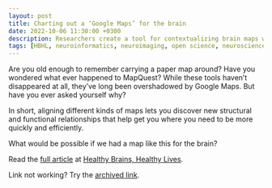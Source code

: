 ```yaml
---
layout: post
title: Charting out a ‘Google Maps’ for the brain
date: 2022-10-06 11:30:00 +0300
description: Researchers create a tool for contextualizing brain maps with the potential to reveal structural and functional relationships across the brain
tags: [HBHL, neuroinformatics, neuroimaging, open science, neuroscience, research, open data]
---
```

Are you old enough to remember carrying a paper map around? Have you wondered what ever happened to MapQuest? While these tools haven’t disappeared at all, they’ve long been overshadowed by Google Maps. But have you ever asked yourself why?

In short, aligning different kinds of maps lets you discover new structural and functional relationships that help get you where you need to be more quickly and efficiently.

What would be possible if we had a map like this for the brain?

Read the <a href="https://www.mcgill.ca/hbhl/article/research-spotlight/charting-out-google-maps-brain">full article</a> at <a href="https://www.mcgill.ca/hbhl/category/article-categories/research-spotlight">Healthy Brains, Healthy Lives</a>.

Link not working? Try the <a href="https://web.archive.org/web/20230303010434/https://www.mcgill.ca/hbhl/article/research-spotlight/charting-out-google-maps-brain">archived link</a>.
